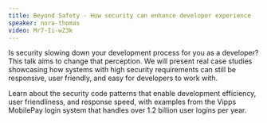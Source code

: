 ```yaml
---
title: Beyond Safety - How security can enhance developer experience
speaker: nora-thomas
video: Mr7-Ii-wZ3k
---
```


Is security slowing down your development process for you as a developer? This talk aims to change that perception. We will present real case studies showcasing how systems with high security requirements can still be responsive, user friendly, and easy for developers to work with.

Learn about the security code patterns that enable development efficiency, user friendliness, and response speed, with examples from the Vipps MobilePay login system that handles over 1.2 billion user logins per year.
